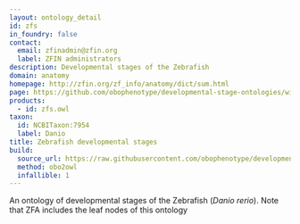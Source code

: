 ```yaml
---
layout: ontology_detail
id: zfs
in_foundry: false
contact:
  email: zfinadmin@zfin.org
  label: ZFIN administrators
description: Developmental stages of the Zebrafish
domain: anatomy
homepage: http://zfin.org/zf_info/anatomy/dict/sum.html
page: https://github.com/obophenotype/developmental-stage-ontologies/wiki/ZFS
products:
  - id: zfs.owl
taxon:
  id: NCBITaxon:7954
  label: Danio
title: Zebrafish developmental stages
build:
  source_url: https://raw.githubusercontent.com/obophenotype/developmental-stage-ontologies/master/src/zfs/zfs.obo
  method: obo2owl
  infallible: 1
---
```


An ontology of developmental stages of the Zebrafish (<i>Danio rerio</i>). Note that ZFA includes the leaf nodes of this ontology
